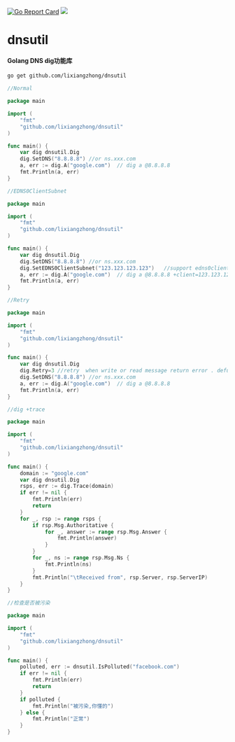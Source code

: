 [![Go Report Card](https://goreportcard.com/badge/github.com/lixiangzhong/dnsutil)](https://goreportcard.com/report/lixiangzhong/dnsutil)
[![](https://godoc.org/github.com/lixiangzhong/dnsutil?status.svg)](https://godoc.org/github.com/lixiangzhong/dnsutil)

# dnsutil
#### Golang DNS  dig功能库

```sh
go get github.com/lixiangzhong/dnsutil
```


```go
//Normal

package main

import (
	"fmt"
	"github.com/lixiangzhong/dnsutil"
)

func main() {
    var dig dnsutil.Dig 
    dig.SetDNS("8.8.8.8") //or ns.xxx.com 
    a, err := dig.A("google.com")  // dig a @8.8.8.8
    fmt.Println(a, err)
}
```


```go
//EDNS0ClientSubnet

package main

import (
	"fmt"
	"github.com/lixiangzhong/dnsutil"
)

func main() {
    var dig dnsutil.Dig
    dig.SetDNS("8.8.8.8") //or ns.xxx.com
    dig.SetEDNS0ClientSubnet("123.123.123.123")   //support edns0clientsubnet
    a, err := dig.A("google.com")  // dig a @8.8.8.8 +client=123.123.123.123
    fmt.Println(a, err)
}
```


```go
//Retry

package main

import (
	"fmt"
	"github.com/lixiangzhong/dnsutil"
)

func main() {
    var dig dnsutil.Dig
    dig.Retry=3 //retry  when write or read message return error . defualt 1
    dig.SetDNS("8.8.8.8") //or ns.xxx.com 
    a, err := dig.A("google.com")  // dig a @8.8.8.8
    fmt.Println(a, err)
}
```


```go
//dig +trace

package main

import (
	"fmt"
	"github.com/lixiangzhong/dnsutil"
)

func main() {
	domain := "google.com"
	var dig dnsutil.Dig
	rsps, err := dig.Trace(domain)
	if err != nil {
		fmt.Println(err)
		return
	}
	for _, rsp := range rsps {
		if rsp.Msg.Authoritative {
			for _, answer := range rsp.Msg.Answer {
				fmt.Println(answer)
			}
		}
		for _, ns := range rsp.Msg.Ns {
			fmt.Println(ns)
		}
		fmt.Println("\tReceived from", rsp.Server, rsp.ServerIP)
	}
}
```


```go
//检查是否被污染

package main

import (
	"fmt"
	"github.com/lixiangzhong/dnsutil"
)

func main() {
	polluted, err := dnsutil.IsPolluted("facebook.com")
	if err != nil {
		fmt.Println(err)
		return
	}
	if polluted {
		fmt.Println("被污染,你懂的")
	} else {
		fmt.Println("正常")
	}
}
```